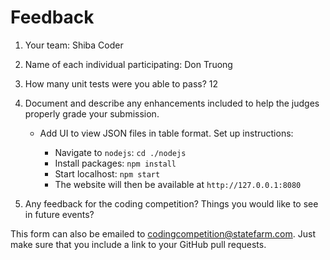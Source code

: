 # Feedback

1. Your team: Shiba Coder
2. Name of each individual participating: Don Truong
3. How many unit tests were you able to pass? 12
4. Document and describe any enhancements included to help the judges properly grade your submission.
    
    - Add UI to view JSON files in table format. Set up instructions:
    
        - Navigate to `nodejs`: `cd ./nodejs`
        - Install packages: `npm install`
        - Start localhost: `npm start`
        - The website will then be available at `http://127.0.0.1:8080`

5. Any feedback for the coding competition? Things you would like to see in future events?

This form can also be emailed to [codingcompetition@statefarm.com](mailto:codingcompetition@statefarm.com). Just make sure that you include a link to your GitHub pull requests.
